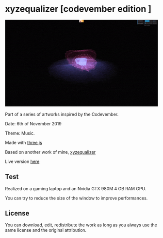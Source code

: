 # xyzequalizer [codevember edition ]

![alt text](https://raw.githubusercontent.com/KessonDalef/Codevember_2019/master/Screenshots/Codevember_6.gif)

Part of a series of artworks inspired by the Codevember.

Date: 6th of November 2019

Theme: Music.

Made with [three.js](https://threejs.org/)

Based on another work of mine, [xyzequalizer](https://github.com/KessonDalef/xyzequalizer)

Live version [here](https://kesson.io/experiments/codevember/codevember_6)



## Test

Realized on a gaming laptop and an Nvidia GTX 980M 4 GB RAM GPU.

You can try to reduce the size of the window to improve performances.



## License

You can download, edit, redistribute the work as long as you always use the same license and the original attribution.
